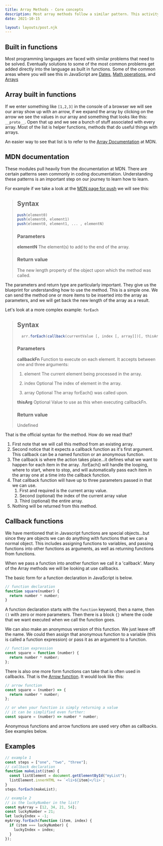 ```yaml
---
title: Array Methods - Core concepts
description: Most array methods follow a similar pattern. This activity will show this pattern and how to read technical documentation to apply the pattern to any of the methods.
date: 2021-10-15

layout: layouts/post.njk
---
```


## Built in functions

Most programming languages are faced with similar problems that need to be solved. Eventually solutions to some of the most common problems get added directly into the language as built in functions. Some of the common areas where you will see this in JavaScript are [Dates](https://developer.mozilla.org/en-US/docs/Web/JavaScript/Reference/Global_Objects/Date), [Math operations](https://developer.mozilla.org/en-US/docs/Web/JavaScript/Reference/Global_Objects/Math), and [Arrays](https://developer.mozilla.org/en-US/docs/Web/JavaScript/Reference/Global_Objects/Array)

## Array built in functions

If we enter something like `[1,2,3]` in the console of a browser we will see our array show up with an arrow, if we expand the array by clicking on the arrow we see the values in our array and something that looks like this: `__proto__`. Open that up and we see a bunch of stuff associated with every array. Most of the list is helper functions, methods that do useful things with arrays.

An easier way to see that list is to refer to the [Array Documentation](https://developer.mozilla.org/en-US/docs/Web/JavaScript/Reference/Global_Objects/Array) at MDN.

## MDN documentation

These modules pull heavily from the documentation at MDN. There are certain patterns seen commonly in coding documentation. Understanding these patterns is an important step on our journey to learn how to learn.

For example if we take a look at the [MDN page for push](https://developer.mozilla.org/en-US/docs/Web/JavaScript/Reference/Global_Objects/Array/push) we will see this:

> ## Syntax
>
> ```javascript
> push(element0)
> push(element0, element1)
> push(element0, element1, ... , elementN)
> ```
>
> ### Parameters
>
> **elementN**
> The element(s) to add to the end of the array.
>
> ### Return value
>
> The new length property of the object upon which the method was called.

The parameters and return type are particularly important. They give us the blueprint for understanding how to use the method. This is a simple one. We can send the method one or more items to be inserted into the array as parameters, and we will get back the new length of the array as a result.

Let's look at a more complex example: `forEach`

> ## Syntax
>
> ```javascript
>   arr.forEach(callback(currentValue [, index [, array]])[, thisArg])
> ```
>
> ### Parameters
>
> **callbackFn**
> Function to execute on each element. It accepts between one and three arguments:
>
> 1. element
>    The current element being processed in the array.
>
> 2. index Optional
>    The index of element in the array.
>
> 3. array Optional
>    The array forEach() was called upon.
>
> **thisArg** Optional
> Value to use as this when executing callbackFn.
>
> ### Return value
>
> Undefined

That is the official syntax for the method. How do we read that?

1. First note that we will call this method from an existing array.
2. Second notice that it expects a callback function as it's first argument. This callback can be a named function or an anonymous function.
3. The callback is where the action takes place...it defines what we want to happen for each item in the array. .forEach() will handle the looping, where to start, where to stop, and will automatically pass each item in the array one at a time into the callback function.
4. That callback function will have up to three parameters passed in that we can use.
   1. First and required is the current array value.
   2. Second (optional) the index of the current array value
   3. Third (optional) the entire array.
5. Nothing will be returned from this method.

## Callback functions

We have mentioned that in Javascript functions are special objects...but since they are objects we can do anything with functions that we can a normal object. This includes assigning functions to variables, and passing functions into other functions as arguments, as well as returning functions from functions.

When we pass a function into another function we call it a 'callback'. Many of the Array methods we will be looking at use callbacks.

The basic form for a function declaration in JavaScript is below.

```javascript
// function declaration
function square(number) {
  return number * number;
}
```

A function declaration starts with the `function` keyword, then a name, then `()` with zero or more parameters. Then there is a block `{}` where the code that we want executed when we call the function goes.

We can also make an anonymous version of this function. We just leave off the name. We could then assign that anonymous function to a variable (this is called a function expression) or pass it as an argument to a function.

```javascript
// function expression
const square = function (number) {
  return number * number;
};
```

There is also one more form functions can take that is often used in callbacks. That is the [Arrow function](https://developer.mozilla.org/en-US/docs/Web/JavaScript/Reference/Functions/Arrow_functions). It would look like this:

```javascript
// arrow function
const square = (number) => {
  return number * number;
};

// or when your function is simply returning a value
// it can be simplified even further:
const square = (number) => number * number;
```

Anonymous functions and arrow functions are used very often as callbacks. See examples below.

## Examples

```javascript
// example 1
const steps = ["one", "two", "three"];
// callback declaration
function makeList(item) {
  const listElement = document.getElementById("myList");
  listElement.innerHTML += `<li>${item}</li>`;
}
steps.forEach(makeList);

// example 2
// is the luckyNumber in the list?
const myArray = [12, 34, 21, 54];
const luckyNumber = 21;
let luckyIndex = -1;
myArray.forEach(function (item, index) {
  if (item === luckyNumber) {
    luckyIndex = index;
  }
});
```
